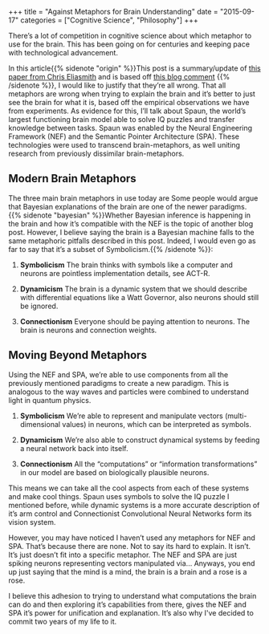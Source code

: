 +++
title = "Against Metaphors for Brain Understanding"
date = "2015-09-17"
categories = ["Cognitive Science", "Philosophy"]
+++

There’s a lot of competition in cognitive science about which metaphor to use for the brain. This has been going on for centuries and keeping pace with technological advancement.

In this article{{% sidenote "origin" %}}This post is a summary/update of [this paper from Chris Eliasmith](http://www.arts.uwaterloo.ca/~celiasmi/Papers/eliasmith.moving%20beyond%20metaphors.jphil.pdf) and is based off [this blog comment](http://slatestarcodex.com/2015/07/08/links-715-link-carbon-battery/#comment-218900) {{% /sidenote %}}, I would like to justify that they’re all wrong. That all metaphors are wrong when trying to explain the brain and it’s better to just see the brain for what it is, based off the empirical observations we have from experiments. As evidence for this, I’ll talk about Spaun, the world’s largest functioning brain model able to solve IQ puzzles and transfer knowledge between tasks. Spaun was enabled by the Neural Engineering Framework (NEF) and the Semantic Pointer Architecture (SPA). These technologies were used to transcend brain-metaphors, as well uniting research from previously dissimilar brain-metaphors.

## Modern Brain Metaphors

The three main brain metaphors in use today are Some people would argue that Bayesian explanations of the brain are one of the newer paradigms. {{% sidenote "bayesian" %}}Whether Bayesian inference is happening in the brain and how it’s compatible with the NEF is the topic of another blog post. However, I believe saying the brain is a Bayesian machine falls to the same metaphoric pitfalls described in this post. Indeed, I would even go as far to say that it’s a subset of Symbolicism.{{% /sidenote %}}:

1. **Symbolicism** The brain thinks with symbols like a computer and neurons are pointless implementation details, see ACT-R.

2. **Dynamicism** The brain is a dynamic system that we should describe with differential equations like a Watt Governor, also neurons should still be ignored.

3. **Connectionism** Everyone should be paying attention to neurons. The brain is neurons and connection weights.

## Moving Beyond Metaphors

Using the NEF and SPA, we’re able to use components from all the previously mentioned paradigms to create a new paradigm. This is analogous to the way waves and particles were combined to understand light in quantum physics.

1. **Symbolicism** We’re able to represent and manipulate vectors (multi-dimensional values) in neurons, which can be interpreted as symbols.

2. **Dynamicism** We’re also able to construct dynamical systems by feeding a neural network back into itself.

3. **Connectionism** All the “computations” or “information transformations” in our model are based on biologically plausible neurons.

This means we can take all the cool aspects from each of these systems and make cool things. Spaun uses symbols to solve the IQ puzzle I mentioned before, while dynamic systems is a more accurate description of it’s arm control and Connectionist Convolutional Neural Networks form its vision system.

However, you may have noticed I haven’t used any metaphors for NEF and SPA. That’s because there are none. Not to say its hard to explain. It isn’t. It’s just doesn’t fit into a specific metaphor. The NEF and SPA are just spiking neurons representing vectors manipulated via... Anyways, you end up just saying that the mind is a mind, the brain is a brain and a rose is a rose.

I believe this adhesion to trying to understand what computations the brain can do and then exploring it’s capabilities from there, gives the NEF and SPA it’s power for unification and explanation. It’s also why I've decided to commit two years of my life to it.
